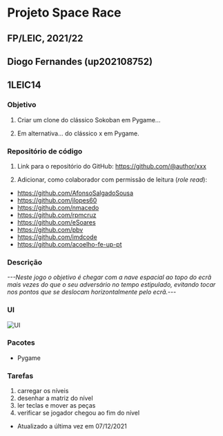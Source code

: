 # Projeto Space Race
## FP/LEIC, 2021/22
## Diogo Fernandes (up202108752)
## 1LEIC14

### Objetivo

1. Criar um clone do clássico Sokoban em Pygame...

2. Em alternativa... do clássico x em Pygame.

### Repositório de código

1) Link para o repositório do GitHub: https://github.com/@author/xxx

2) Adicionar, como colaborador com permissão de leitura (*role read*):

- https://github.com/AfonsoSalgadoSousa
- https://github.com/jlopes60
- https://github.com/nmacedo
- https://github.com/rpmcruz
- https://github.com/eSoares
- https://github.com/pbv
- https://github.com/imdcode
- https://github.com/acoelho-fe-up-pt

### Descrição

*---Neste jogo o objetivo é chegar com a nave espacial ao topo do ecrã mais vezes do que o seu adversário no tempo estipulado,
evitando tocar nos pontos que se deslocam horizontalmente pelo ecrã.---*

### UI

![UI](ui.png)

### Pacotes

- Pygame

### Tarefas

1. carregar os níveis
1. desenhar a matriz do nível
1. ler teclas e mover as peças
2. verificar se jogador chegou ao fim do nível

- Atualizado a última vez em 07/12/2021
